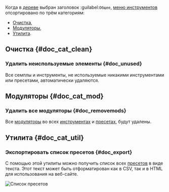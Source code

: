 Когда в [дереве](manual/soundfont-editor/tree.md) выбран заголовок :guilabel:`Общее`, [меню инструментов](manual/soundfont-editor/tools/index.md) отсортировано по трём категориям:

* [Очистка](#doc_cat_clean),
* [Модуляторы](#doc_cat_mod),
* [Утилита](#doc_cat_util).


## Очистка {#doc_cat_clean}


### Удалить неиспользуемые элементы {#doc_unused}


Все семплы и инструменты, не используемые никакими инструментами или пресетами, автоматически удаляются.


## Модуляторы {#doc_cat_mod}


### Удалить все модуляторы {#doc_removemods}


Все [модуляторы](manual/soundfont-editor/editing-pages/instrument-editor.md#doc_modulator) во всех [инструментах](manual/soundfont-editor/editing-pages/instrument-editor.md) и [пресетах](manual/soundfont-editor/editing-pages/preset-editor.md), будут удалены.


## Утилита {#doc_cat_util}


### Экспортировать список пресетов {#doc_export}


С помощью этой утилиты можно получить список всех [пресетов](manual/soundfont-editor/editing-pages/preset-editor.md) в виде текста.
Этот текст может быть отформатирован как в CSV, так и в HTML для использования на веб-сайте.


![Список пресетов](images/en_preset_list.png "Список пресетов")